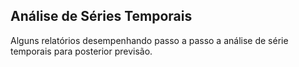## Análise de Séries Temporais

Alguns relatórios desempenhando passo a passo a análise de série temporais para posterior previsão. 
